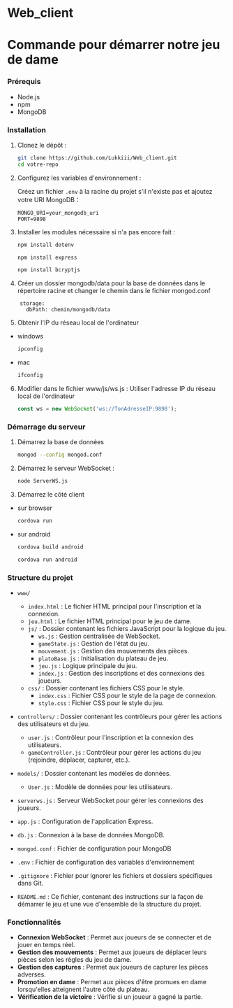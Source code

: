 # Web_client

# Commande pour démarrer notre jeu de dame

### Prérequis

- Node.js
- npm
- MongoDB 

### Installation

1. Clonez le dépôt :

    ```bash
    git clone https://github.com/Lukkiii/Web_client.git
    cd votre-repo
    ```

2. Configurez les variables d'environnement :

    Créez un fichier `.env` à la racine du projet s'il n'existe pas et ajoutez votre URI MongoDB：

    ```env
    MONGO_URI=your_mongodb_uri
    PORT=9898
    ```

3. Installer les modules nécessaire si n'a pas encore fait : 
    ```bash
    npm install dotenv
    ```
    ```bash
    npm install express
    ```
    ```bash
    npm install bcryptjs
    ```
4. Créer un dossier mongodb/data pour la base de données dans le répertoire racine et changer le chemin dans le fichier mongod.conf
```properties
    storage:
      dbPath: chemin/mongodb/data
```

5. Obtenir l'IP du réseau local de l'ordinateur
- windows
    ```bash
    ipconfig
    ```
- mac
    ```bash
    ifconfig
    ```

6. Modifier dans le fichier www/js/ws.js : Utiliser l'adresse IP du réseau local de l'ordinateur
    ```javascript
    const ws = new WebSocket('ws://TonAdresseIP:9898');
    ```

### Démarrage du serveur

1. Démarrez la base de données

    ```bash
    mongod --config mongod.conf
    ```

2. Démarrez le serveur WebSocket :

    ```bash
    node ServerWS.js
    ```

3. Démarrez le côté client

- sur browser
    ```bash
    cordova run
    ```

- sur android
    ```bash
    cordova build android
    ```

    ```bash
    cordova run android
    ```

### Structure du projet

- `www/`
  - `index.html` : Le fichier HTML principal pour l'inscription et la connexion.
  - `jeu.html` : Le fichier HTML principal pour le jeu de dame.
  - `js/` : Dossier contenant les fichiers JavaScript pour la logique du jeu.
    - `ws.js` : Gestion centralisée de WebSocket.
    - `gameState.js` : Gestion de l'état du jeu.
    - `mouvement.js` : Gestion des mouvements des pièces.
    - `platoBase.js` : Initialisation du plateau de jeu.
    - `jeu.js` : Logique principale du jeu.
    - `index.js` : Gestion des inscriptions et des connexions des joueurs.
  - `css/` : Dossier contenant les fichiers CSS pour le style.
    - `index.css` : Fichier CSS pour le style de la page de connexion.
    - `style.css` : Fichier CSS pour le style du jeu.

- `controllers/` : Dossier contenant les contrôleurs pour gérer les actions des utilisateurs et du jeu.
  - `user.js` : Contrôleur pour l'inscription et la connexion des utilisateurs.
  - `gameController.js` : Contrôleur pour gérer les actions du jeu (rejoindre, déplacer, capturer, etc.).

- `models/` : Dossier contenant les modèles de données.
  - `User.js` : Modèle de données pour les utilisateurs.

- `serverws.js` : Serveur WebSocket pour gérer les connexions des joueurs.
- `app.js` : Configuration de l'application Express.
- `db.js` : Connexion à la base de données MongoDB.
- `mongod.conf` : Fichier de configuration pour MongoDB
- `.env` : Fichier de configuration des variables d'environnement
- `.gitignore` : Fichier pour ignorer les fichiers et dossiers spécifiques dans Git.
- `README.md` : Ce fichier, contenant des instructions sur la façon de démarrer le jeu et une vue d'ensemble de la structure du projet.

### Fonctionnalités

- **Connexion WebSocket** : Permet aux joueurs de se connecter et de jouer en temps réel.
- **Gestion des mouvements** : Permet aux joueurs de déplacer leurs pièces selon les règles du jeu de dame.
- **Gestion des captures** : Permet aux joueurs de capturer les pièces adverses.
- **Promotion en dame** : Permet aux pièces d'être promues en dame lorsqu'elles atteignent l'autre côté du plateau.
- **Vérification de la victoire** : Vérifie si un joueur a gagné la partie.

